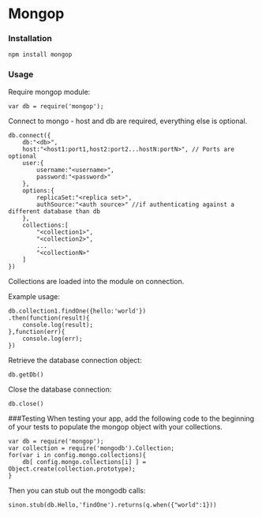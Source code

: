 # Mongop

### Installation
```
npm install mongop
```
### Usage
Require mongop module:
```
var db = require('mongop');
```
Connect to mongo - host and db are required, everything else is optional.
```
db.connect({
	db:"<db>",
	host:"<host1:port1,host2:port2...hostN:portN>", // Ports are optional
	user:{
		username:"<username>",
		password:"<password>"
	},
	options:{
		replicaSet:"<replica set>",
		authSource:"<auth source>" //if authenticating against a different database than db
	},
	collections:[
		"<collection1>",
		"<collection2>",
		...
		"<collectionN>"
	]
})
```
Collections are loaded into the module on connection.

Example usage:
```
db.collection1.findOne({hello:'world'})
.then(function(result){
	console.log(result);
},function(err){
	console.log(err);
})
```
Retrieve the database connection object:
```
db.getDb()
```
Close the database connection:
```
db.close()
```

###Testing
When testing your app, add the following code to the beginning of your tests to populate the mongop object with your collections.
```
var db = require('mongop');
var collection = require('mongodb').Collection;
for(var i in config.mongo.collections){
	db[ config.mongo.collections[i] ] = Object.create(collection.prototype);
}
```

Then you can stub out the mongodb calls:
```
sinon.stub(db.Hello,'findOne').returns(q.when({"world":1}))
```
